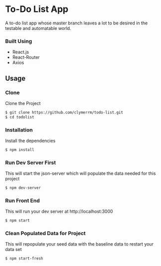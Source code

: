 # To-Do List App
A to-do list app whose master branch leaves a lot to be desired in the testable and automatable world.

### Built Using
- React.js
- React-Router
- Axios

## Usage

### Clone
Clone the Project

```sh
$ git clone https://github.com/clymerrm/todo-list.git
$ cd todolist
```

### Installation

Install the dependencies

```sh
$ npm install
```

### Run Dev Server First 

This will start the json-server which will populate the data needed for this project

```sh
$ npm dev-server
```

### Run Front End

This will run your dev server at http://localhost:3000

```sh
$ npm start
```

### Clean Populated Data for Project

This will repopulate your seed data with the baseline data to restart your data set

```sh 
$ npm start-fresh
```
